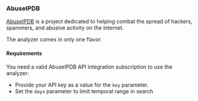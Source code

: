 ### AbuseIPDB
[AbuseIPDB](https://www.abuseipdb.com/) is a project dedicated to helping combat the spread of hackers, spammers, and abusive activity on the internet.

The analyzer comes in only one flavor.

#### Requirements
You need a valid AbuseIPDB API integration subscription to use the analyzer:

- Provide your API key as a value for the `key` parameter.
- Set the `days` parameter to limit temporal range in search